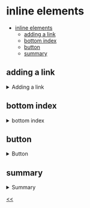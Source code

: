 # inline elements

- [inline elements](#inline-elements)
  - [adding a link](#adding-a-link)
  - [bottom index](#bottom-index)
  - [button](#button)
  - [summary](#summary)

## adding a link 
<details>
<summary>Adding a link</summary>

### description
Add a link, with the url `https://google.com` and the text `Google`.

### tasks
- [x] The code is valid
- [x] Use the desired tag to define the link
- [x] Use the right attribute to specify the url
- [x] The link contains the right text

### solution
[link.html](./link.html)

</details>
 
## bottom index
<details>
<summary>bottom index</summary>

### description
Create an element `<p>` and inside create a formula:
H<sub>2</sub> + 0.5O<sub>2</sub> = H<sub>2</sub>O

### tasks
- [x] The code is valid
- [x] Inside the \<html> tag is the \<body> tag
- [x] Inside the \<body> tag there's one \<p> tag.
- [x] The formula is correct; There are 3 subscripted text numbers inside the \<p> tag

### solution
[bottom-index.html](./bottom-index.html)

</details>
 
## button
<details>
<summary>Button</summary>

### description
Use an appropriate tag instead of a paragraph tag to make a button.
Please make sure that the tag has exactly this text: `Click here to buy one for yourself!`

### tasks
- [x] Required tag added

### solution
[button.html](./button.html)

</details>
 
## summary
<details>
<summary>Summary</summary>

### description
You should use the appropriate tags to complete the tasks that you are asked to do in the already written paragraphs below. Do not remove the paragraph tags, add additional tags to them.

Hint: here is a link to the Wikipedia site - https://en.wikipedia.org/wiki/Main_Page

### tasks
- [x] Required tag added in the first paragraph
- [x] Required tag added in the second paragraph
- [x] Required tag added in the third paragraph
- [x] Required tag added in the fifth paragraph

### solution
[summary.html](./summary.html)

</details>

[<<](../../../README.md)
<!--
:%s/\(Sample \(Input\|Output\) \d:\)\n\(.*\)/```\r\r**\1**\r```\3/gc
-->

